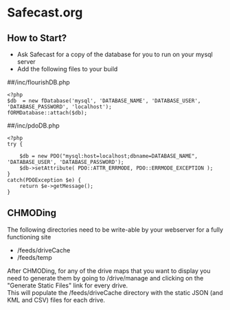 Safecast.org
======================================================

How to Start?
----------------
 
* Ask Safecast for a copy of the database for you to run on your mysql server 
* Add the following files to your build
 
##/inc/flourishDB.php

	<?php 
	$db  = new fDatabase('mysql', 'DATABASE_NAME', 'DATABASE_USER', 'DATABASE_PASSWORD', 'localhost');
	fORMDatabase::attach($db);

##/inc/pdoDB.php

	<?php
	try {  
	
  		$db = new PDO("mysql:host=localhost;dbname=DATABASE_NAME", 'DATABASE_USER', 'DATABASE_PASSWORD');  
  		$db->setAttribute( PDO::ATTR_ERRMODE, PDO::ERRMODE_EXCEPTION ); 
	}  
	catch(PDOException $e) {  
    	return $e->getMessage();  
	}
	
CHMODing
---------------------
The following directories need to be write-able by your webserver for a fully functioning site
* /feeds/driveCache
* /feeds/temp

After CHMODing, for any of the drive maps that you want to display you need to generate them 
by going to /drive/manage and clicking on the "Generate Static Files" link for every drive.  
This will populate the /feeds/driveCache directory with the static JSON (and KML and CSV) files 
for each drive.
